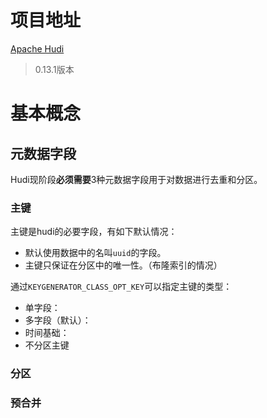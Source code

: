 # 项目地址
[Apache Hudi](https://hudi.apache.org/cn/)
> 0.13.1版本

# 基本概念
## 元数据字段
Hudi现阶段**必须需要**3种元数据字段用于对数据进行去重和分区。
### 主键
主键是hudi的必要字段，有如下默认情况：
- 默认使用数据中的名叫`uuid`的字段。
- 主键只保证在分区中的唯一性。（布隆索引的情况）

通过`KEYGENERATOR_CLASS_OPT_KEY`可以指定主键的类型：
- 单字段：
- 多字段（默认）：
- 时间基础：
- 不分区主键


### 分区
### 预合并

